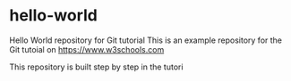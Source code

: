 # hello-world
Hello World repository for Git tutorial
This is an example repository for the Git tutoial on https://www.w3schools.com

This repository is built step by step in the tutori 
